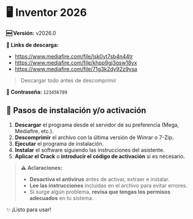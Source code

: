 # 🖥️ Inventor 2026
**🆕 Versión:** v2026.0

**🔗 Links de descarga:** 
- https://www.mediafire.com/file/lsk0yt7sb4n44tr
- https://www.mediafire.com/file/khpp9gj3gsw18yx
- https://www.mediafire.com/file/71g3k2dy92z9ysa
> Descargar todo antes de descomprimir

**🔐 Contraseña:** `123456789`

## 🚀 Pasos de instalación y/o activación
1.  **Descargar** el programa desde el servidor de su preferencia (Mega, Mediafire, etc.).
2.  **Descomprimir** el archivo con la última versión de Winrar o 7-Zip.
3.  **Ejecutar** el programa de instalación.
4.  **Instalar** el software siguiendo las instrucciones del asistente.
5.  **Aplicar el Crack** o **introducir el código de activación** si es necesario.

> **⚠️ Aclaraciones:**  
> - **Desactiva el antivirus** antes de activar, extraer e instalar.  
> - **Lee las instrucciones** incluidas en el archivo para evitar errores.  
> - Si surge algún problema, **revisa que tengas los permisos adecuados** en tu sistema.  

✨ ¡Listo para usar!  
